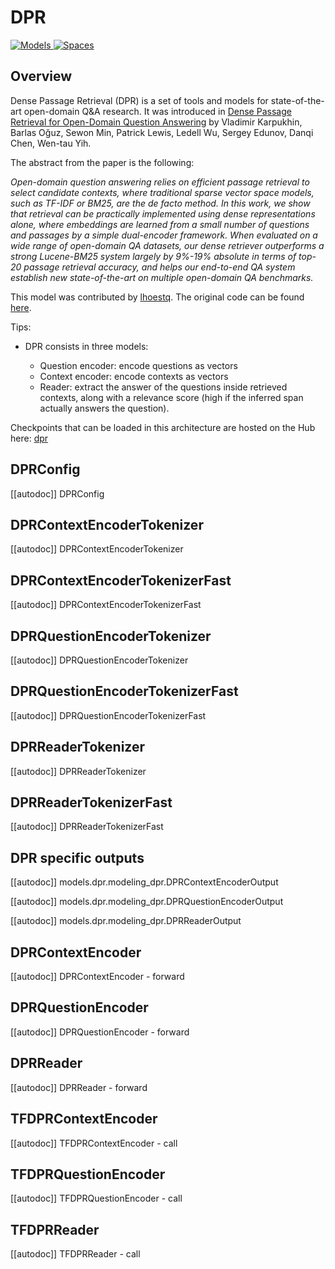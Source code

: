 <!--Copyright 2020 The HuggingFace Team. All rights reserved.

Licensed under the Apache License, Version 2.0 (the "License"); you may not use this file except in compliance with
the License. You may obtain a copy of the License at

http://www.apache.org/licenses/LICENSE-2.0

Unless required by applicable law or agreed to in writing, software distributed under the License is distributed on
an "AS IS" BASIS, WITHOUT WARRANTIES OR CONDITIONS OF ANY KIND, either express or implied. See the License for the
specific language governing permissions and limitations under the License.

⚠️ Note that this file is in Markdown but contain specific syntax for our doc-builder (similar to MDX) that may not be
rendered properly in your Markdown viewer.

-->

# DPR

<div class="flex flex-wrap space-x-1">
<a href="https://huggingface.co/models?filter=dpr">
<img alt="Models" src="https://img.shields.io/badge/All_model_pages-dpr-blueviolet">
</a>
<a href="https://huggingface.co/spaces/docs-demos/dpr-question_encoder-bert-base-multilingual">
<img alt="Spaces" src="https://img.shields.io/badge/%F0%9F%A4%97%20Hugging%20Face-Spaces-blue">
</a>
</div>

## Overview

Dense Passage Retrieval (DPR) is a set of tools and models for state-of-the-art open-domain Q&A research. It was
introduced in [Dense Passage Retrieval for Open-Domain Question Answering](https://arxiv.org/abs/2004.04906) by
Vladimir Karpukhin, Barlas Oğuz, Sewon Min, Patrick Lewis, Ledell Wu, Sergey Edunov, Danqi Chen, Wen-tau Yih.

The abstract from the paper is the following:

*Open-domain question answering relies on efficient passage retrieval to select candidate contexts, where traditional
sparse vector space models, such as TF-IDF or BM25, are the de facto method. In this work, we show that retrieval can
be practically implemented using dense representations alone, where embeddings are learned from a small number of
questions and passages by a simple dual-encoder framework. When evaluated on a wide range of open-domain QA datasets,
our dense retriever outperforms a strong Lucene-BM25 system largely by 9%-19% absolute in terms of top-20 passage
retrieval accuracy, and helps our end-to-end QA system establish new state-of-the-art on multiple open-domain QA
benchmarks.*

This model was contributed by [lhoestq](https://huggingface.co/lhoestq). The original code can be found [here](https://github.com/facebookresearch/DPR).

Tips:
- DPR consists in three models:

    * Question encoder: encode questions as vectors
    * Context encoder: encode contexts as vectors
    * Reader: extract the answer of the questions inside retrieved contexts, along with a relevance score (high if the inferred span actually answers the question).

Checkpoints that can be loaded in this architecture are hosted on the Hub here: [dpr](https://huggingface.co/models?other=dpr)

## DPRConfig

[[autodoc]] DPRConfig

## DPRContextEncoderTokenizer

[[autodoc]] DPRContextEncoderTokenizer

## DPRContextEncoderTokenizerFast

[[autodoc]] DPRContextEncoderTokenizerFast

## DPRQuestionEncoderTokenizer

[[autodoc]] DPRQuestionEncoderTokenizer

## DPRQuestionEncoderTokenizerFast

[[autodoc]] DPRQuestionEncoderTokenizerFast

## DPRReaderTokenizer

[[autodoc]] DPRReaderTokenizer

## DPRReaderTokenizerFast

[[autodoc]] DPRReaderTokenizerFast

## DPR specific outputs

[[autodoc]] models.dpr.modeling_dpr.DPRContextEncoderOutput

[[autodoc]] models.dpr.modeling_dpr.DPRQuestionEncoderOutput

[[autodoc]] models.dpr.modeling_dpr.DPRReaderOutput

## DPRContextEncoder

[[autodoc]] DPRContextEncoder
    - forward

## DPRQuestionEncoder

[[autodoc]] DPRQuestionEncoder
    - forward

## DPRReader

[[autodoc]] DPRReader
    - forward

## TFDPRContextEncoder

[[autodoc]] TFDPRContextEncoder
    - call

## TFDPRQuestionEncoder

[[autodoc]] TFDPRQuestionEncoder
    - call

## TFDPRReader

[[autodoc]] TFDPRReader
    - call

